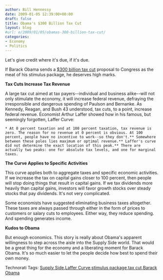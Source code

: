 ```yaml
---
author: Bill Hennessy
date: 2009-01-05 12:39:00+00:00
draft: false
title: Obama's $300 Billion Tax Cut
layout: blog
#url: e/2009/01/05/obamas-300-billion-tax-cut/
categories:
- Economy
- Politics
---
```


Let's give credit where it's due, if it's due.

 

If Barack Obama sends a [$300 billion tax cut](https://online.wsj.com/article/SB123111279694652423.html?mod=testMod) proposal to Congress as the meat of his stimulus package, he deserves high marks.

 

**Tax Cuts Increase Tax Revenue**

 

A large tax cut aimed at tax payers--individual and business alike--will not only stimulate the economy, it will increase federal revenue, defraying the irresponsible and dangerous spending of Paulson and Bernanke. As Kennedy, Reagan, and Bush 43 understood, tax cuts, to a point, increase federal revenue. Economist Arthur Laffer showed how in his famous, but seemingly forgotten, Laffer Curve:

 

    * At 0 percent taxation and at 100 percent taxation, tax revenue is zero. The reason for no revenue at 0 percent is obvious. At 100 percent, people have no incentive to work--so they don't.** Somewhere between these poles lies maximum or optimal revenue.** Laffer's curve did not determine the exact location of this peak.** There are actually two peaks: one for absolute tax levels, and one for marginal taxes.  

**The Curve Applies to Specific Activities**

 

This curve applies both to aggregate taxes and specific economic activities. If we increase the tax on capital gains closer to 100 percent, then people will stop doing things that result in capital gains. If we tax dividends more heavily than capital gains, investors will favor growth stocks over steady stocks that pay dividends. It's not very complicated.

 

Some economists have suggested eliminating business taxes altogether. These taxes are always passed through either in the form of prices to customers or salary cuts to employees. Either way, they reduce spending. And spending generates income.

 

**Kudos to Obama**

 

But enough economics. This story is really about Obama's apparent willingness to step across the aisle into the Supply Side world. That would be a great thing for the economy and a liberating moment for Barack Obama. It's so much easier to let the people decide how best to spend their own money.

 

Technorati Tags: [Supply Side](https://technorati.com/tags/Supply%20Side),[Laffer Curve](https://technorati.com/tags/Laffer%20Curve),[stimulus package](https://technorati.com/tags/stimulus%20package),[tax cut](https://technorati.com/tags/tax%20cut),[Barack Obama](https://technorati.com/tags/Barack%20Obama)
